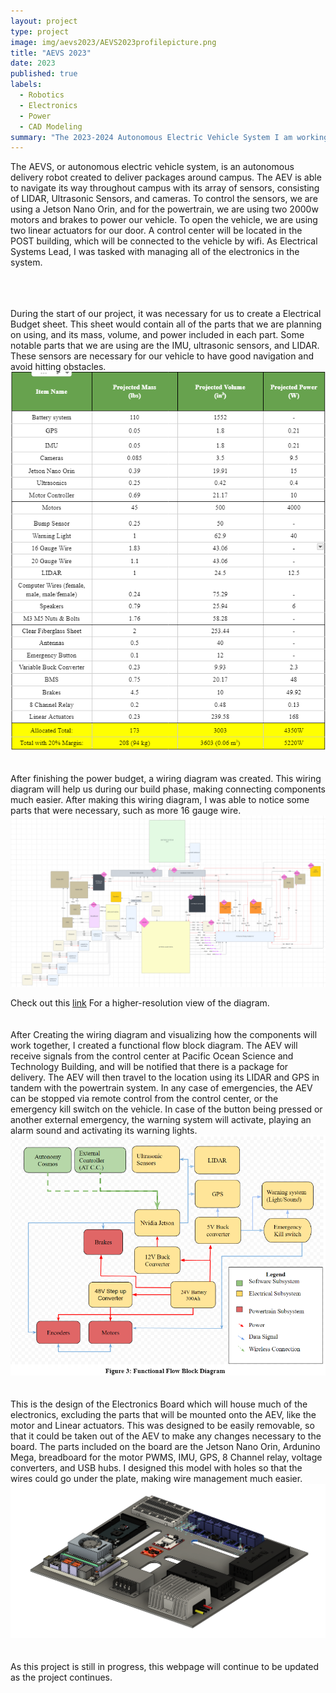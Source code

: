 ```yaml
---
layout: project
type: project
image: img/aevs2023/AEVS2023profilepicture.png
title: "AEVS 2023"
date: 2023
published: true
labels:
  - Robotics
  - Electronics
  - Power
  - CAD Modeling
summary: "The 2023-2024 Autonomous Electric Vehicle System I am working on. Electrical team lead. "
---
```


The AEVS, or autonomous electric vehicle system, is an autonomous delivery robot created to deliver packages around campus.  The AEV is able to navigate its way throughout campus with its array of sensors, consisting of LIDAR, Ultrasonic Sensors, and cameras. To control the sensors, we are using a Jetson Nano Orin, and for the powertrain, we are using two 2000w motors and brakes to power our vehicle.  To open the vehicle, we are using two linear actuators for our door.  A control center will be located in the POST building, which will be connected to the vehicle by wifi.  As Electrical Systems Lead, I was tasked with managing all of the electronics in the system.

<br>
<br>
<br>
During the start of our project, it was necessary for us to create a Electrical Budget sheet.  This sheet would contain all of the parts that we are planning on using, and its mass, volume, and power included in each part. Some notable parts that we are using are the IMU, ultrasonic sensors, and LIDAR.  These sensors are necessary for our vehicle to have good navigation and avoid hitting obstacles.  
<img class="img-fluid" src="../img/aevs2023/AEVS2023budgetsheetreal.png"> 

<br>
<br>
<br>
After finishing the power budget, a wiring diagram was created.  This wiring diagram will help us during our build phase, making connecting components much easier.  After making this wiring diagram, I was able to notice some parts that were necessary, such as more 16 gauge wire.
<img class="img-fluid" src="../img/aevs2023/aevs2023wiringdiagram.png"> 
<p>Check out this <a href="https://drive.google.com/file/d/1Ll60XOeZ4L6A2yiTUbpU-n_IymiiC5G8/view?usp=sharing](https://drive.google.com/file/d/1uVCqUsAUC0LucEWCbVN7n02I1c8ER0Mk/view?usp=sharing" target="_blank" rel="noopener noreferrer">link</a> For a higher-resolution view of the diagram. 

<br>
<br>
<br>
After Creating the wiring diagram and visualizing how the components will work together, I created a functional flow block diagram.  The AEV will receive signals from the control center at Pacific Ocean Science and Technology Building, and will be notified that there is a package for delivery.  The AEV will then travel to the location using its LIDAR and GPS in tandem with the powertrain system.  In any case of emergencies, the AEV can be stopped via remote control from the control center, or the emergency kill switch on the vehicle.  In case of the button being pressed or another external emergency, the warning system will activate, playing an alarm sound and activating its warning lights.
<img class="img-fluid" src="../img/aevs2023/aevs2023flowchart.png"> 

<br>
<br>
<br>
This is the design of the Electronics Board which will house much of the electronics, excluding the parts that will be mounted onto the AEV, like the motor and Linear actuators.  This was designed to be easily removable, so that it could be taken out of the AEV to make any changes necessary to the board.  The parts included on the board are the Jetson Nano Orin, Ardunino Mega, breadboard for the motor PWMS, IMU, GPS, 8 Channel relay, voltage converters, and USB hubs.  I designed this model with holes so that the wires could go under the plate, making wire management much easier. 
<img class="img-fluid" src="../img/aevs2023/aevs2023schematicboard.png"> 

<br>
<br>
<br>
As this project is still in progress, this webpage will continue to be updated as the project continues. 
